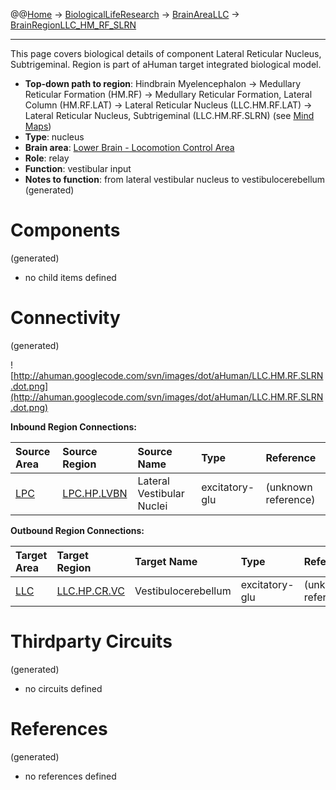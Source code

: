 @@[Home](Home.md) -> [BiologicalLifeResearch](BiologicalLifeResearch.md) -> [BrainAreaLLC](BrainAreaLLC.md) -> [BrainRegionLLC\_HM\_RF\_SLRN](BrainRegionLLC_HM_RF_SLRN.md)

---


This page covers biological details of component Lateral Reticular Nucleus, Subtrigeminal.
Region is part of aHuman target integrated biological model.

  * **Top-down path to region**: Hindbrain Myelencephalon -> Medullary Reticular Formation (HM.RF) -> Medullary Reticular Formation, Lateral Column (HM.RF.LAT) -> Lateral Reticular Nucleus (LLC.HM.RF.LAT) -> Lateral Reticular Nucleus, Subtrigeminal (LLC.HM.RF.SLRN) (see [Mind Maps](OverallMindMaps.md))
  * **Type**: nucleus
  * **Brain area**: [Lower Brain - Locomotion Control Area](BrainAreaLLC.md)
  * **Role**: relay
  * **Function**: vestibular input
  * **Notes to function**: from lateral vestibular nucleus to vestibulocerebellum
(generated)
# Components #
(generated)


  * no child items defined

# Connectivity #
(generated)


![http://ahuman.googlecode.com/svn/images/dot/aHuman/LLC.HM.RF.SLRN.dot.png](http://ahuman.googlecode.com/svn/images/dot/aHuman/LLC.HM.RF.SLRN.dot.png)

**Inbound Region Connections:**

| **Source Area** | **Source Region** | **Source Name** | **Type** | **Reference** |
|:----------------|:------------------|:----------------|:---------|:--------------|
| [LPC](BrainAreaLPC.md) | [LPC.HP.LVBN](BrainRegionLPC_HP_LVBN.md) | Lateral Vestibular Nuclei | excitatory-glu | (unknown reference) |

**Outbound Region Connections:**

| **Target Area** | **Target Region** | **Target Name** | **Type** | **Reference** |
|:----------------|:------------------|:----------------|:---------|:--------------|
| [LLC](BrainAreaLLC.md) | [LLC.HP.CR.VC](BrainRegionLLC_HP_CR_VC.md) | Vestibulocerebellum | excitatory-glu | (unknown reference) |

# Thirdparty Circuits #
(generated)

  * no circuits defined

# References #
(generated)

  * no references defined
